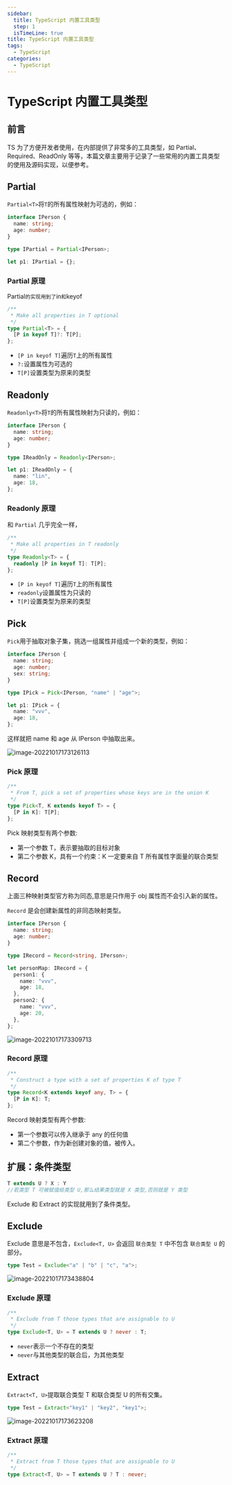 ```yaml
---
sidebar:
  title: TypeScript 内置工具类型
  step: 1
  isTimeLine: true
title: TypeScript 内置工具类型
tags:
  - TypeScript
categories:
  - TypeScript
---
```


# TypeScript 内置工具类型

## 前言

TS 为了方便开发者使用，在内部提供了非常多的工具类型，如 Partial、Required、ReadOnly 等等，本篇文章主要用于记录了一些常用的内置工具类型的使用及源码实现，以便参考。

## **Partial**

`Partial<T>`将`T`的所有属性映射为可选的，例如：

```ts
interface IPerson {
  name: string;
  age: number;
}

type IPartial = Partial<IPerson>;

let p1: IPartial = {};
```

### **Partial 原理**

Partial`的实现用到了`in`和`keyof

```ts
/**
 * Make all properties in T optional
 */
type Partial<T> = {
  [P in keyof T]?: T[P];
};
```

- `[P in keyof T]`遍历`T`上的所有属性
- `?:`设置属性为可选的
- `T[P]`设置类型为原来的类型

## **Readonly**

`Readonly<T>`将`T`的所有属性映射为只读的，例如：

```ts
interface IPerson {
  name: string;
  age: number;
}

type IReadOnly = Readonly<IPerson>;

let p1: IReadOnly = {
  name: "lin",
  age: 18,
};
```

### **Readonly 原理**

和 `Partial` 几乎完全一样，

```ts
/**
 * Make all properties in T readonly
 */
type Readonly<T> = {
  readonly [P in keyof T]: T[P];
};
```

- `[P in keyof T]`遍历`T`上的所有属性
- `readonly`设置属性为只读的
- `T[P]`设置类型为原来的类型

## **Pick**

`Pick`用于抽取对象子集，挑选一组属性并组成一个新的类型，例如：

```ts
interface IPerson {
  name: string;
  age: number;
  sex: string;
}

type IPick = Pick<IPerson, "name" | "age">;

let p1: IPick = {
  name: "vvv",
  age: 18,
};
```

这样就把 name 和 age 从 IPerson 中抽取出来。

![image-20221017173126113](./assets/image-20221017173126113.png)

### **Pick 原理**

```ts
/**
 * From T, pick a set of properties whose keys are in the union K
 */
type Pick<T, K extends keyof T> = {
  [P in K]: T[P];
};
```

Pick 映射类型有两个参数:

- 第一个参数 T，表示要抽取的目标对象
- 第二个参数 K，具有一个约束：K 一定要来自 T 所有属性字面量的联合类型

## **Record**

上面三种映射类型官方称为同态,意思是只作用于 obj 属性而不会引入新的属性。

`Record` 是会创建新属性的非同态映射类型。

```ts
interface IPerson {
  name: string;
  age: number;
}

type IRecord = Record<string, IPerson>;

let personMap: IRecord = {
  person1: {
    name: "vvv",
    age: 18,
  },
  person2: {
    name: "vvv",
    age: 20,
  },
};
```

![image-20221017173309713](./assets/image-20221017173309713.png)

### **Record 原理**

```ts
/**
 * Construct a type with a set of properties K of type T
 */
type Record<K extends keyof any, T> = {
  [P in K]: T;
};
```

Record 映射类型有两个参数:

- 第一个参数可以传入继承于 any 的任何值
- 第二个参数，作为新创建对象的值，被传入。

## **扩展：条件类型**

```ts
T extends U ? X : Y
//若类型 T 可被赋值给类型 U,那么结果类型就是 X 类型,否则就是 Y 类型
```

Exclude 和 Extract 的实现就用到了条件类型。

## **Exclude**

Exclude 意思是不包含，`Exclude<T, U>` 会返回 `联合类型 T` 中不包含 `联合类型 U` 的部分。

```ts
type Test = Exclude<"a" | "b" | "c", "a">;
```

![image-20221017173438804](./assets/image-20221017173438804.png)

### **Exclude 原理**

```ts
/**
 * Exclude from T those types that are assignable to U
 */
type Exclude<T, U> = T extends U ? never : T;
```

- `never`表示一个不存在的类型
- `never`与其他类型的联合后，为其他类型

## **Extract**

`Extract<T, U>`提取联合类型 T 和联合类型 U 的所有交集。

```ts
type Test = Extract<"key1" | "key2", "key1">;
```

![image-20221017173623208](./assets/image-20221017173623208.png)

### **Extract 原理**

```ts
/**
 * Extract from T those types that are assignable to U
 */
type Extract<T, U> = T extends U ? T : never;
```